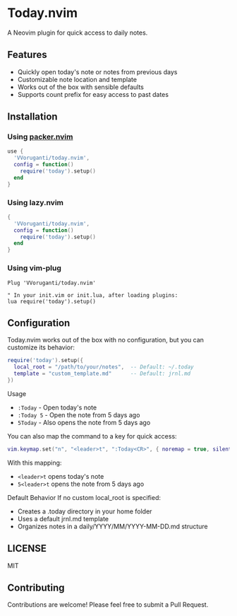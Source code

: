 # Today.nvim

A Neovim plugin for quick access to daily notes.

## Features

- Quickly open today's note or notes from previous days
- Customizable note location and template
- Works out of the box with sensible defaults
- Supports count prefix for easy access to past dates

## Installation

### Using [packer.nvim](https://github.com/wbthomason/packer.nvim)

```lua
use {
  'VVoruganti/today.nvim',
  config = function()
    require('today').setup()
  end
}
```

### Using lazy.nvim

```lua
{
  'VVoruganti/today.nvim',
  config = function()
    require('today').setup()
  end
}
```

### Using vim-plug

```vim
Plug 'VVoruganti/today.nvim'

" In your init.vim or init.lua, after loading plugins:
lua require('today').setup()
```

## Configuration

Today.nvim works out of the box with no configuration, but you can customize its behavior:

```lua
require('today').setup({
  local_root = "/path/to/your/notes",  -- Default: ~/.today
  template = "custom_template.md"      -- Default: jrnl.md
})
```

Usage

* `:Today` - Open today's note
* `:Today 5` - Open the note from 5 days ago
* `5Today` - Also opens the note from 5 days ago

You can also map the command to a key for quick access:

```lua
vim.keymap.set("n", "<leader>t", ":Today<CR>", { noremap = true, silent = true, desc = "Open today's note" })
```
With this mapping:

* `<leader>t` opens today's note
* `5<leader>t` opens the note from 5 days ago

Default Behavior
If no custom local_root is specified:

* Creates a .today directory in your home folder
* Uses a default jrnl.md template
* Organizes notes in a daily/YYYY/MM/YYYY-MM-DD.md structure

## LICENSE

MIT

## Contributing

Contributions are welcome! Please feel free to submit a Pull Request.

